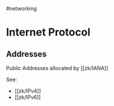 #networking 
# Internet Protocol


## Addresses
Public Addresses allocated by [[zk/IANA]]

See:
- [[zk/IPv4]]
- [[zk/IPv6]]